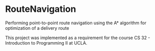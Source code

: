 # RouteNavigation
Performing point-to-point route navigation using the A* algorithm for optimization of a delivery route

This project was implemented as a requirement for the course CS 32 - Introduction to Programming II at UCLA.
